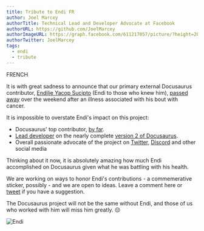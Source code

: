 ```yaml
---
title: Tribute to Endi FR
author: Joel Marcey
authorTitle: Technical Lead and Developer Advocate at Facebook
authorURL: https://github.com/JoelMarcey
authorImageURL: https://graph.facebook.com/611217057/picture/?height=200&width=200
authorTwitter: JoelMarcey
tags:
  - endi
  - tribute
---
```


FRENCH

It is with great sadness to announce that our primary external Docusaurus contributor, [Endilie Yacop Sucipto](https://github.com/endiliey) (Endi to those who knew him), [passed away](https://give.asia/campaign/help_endi_beat_cancer#/updates) over the weekend after an illness associated with his bout with cancer.

<!--truncate-->

It is impossible to overstate Endi's impact on this project:

- Docusaurus' top contributor, [by far](https://github.com/facebook/docusaurus/graphs/contributors).
- [Lead developer](https://docusaurus.io/blog/2018/09/11/Towards-Docusaurus-2) on the nearly complete [version 2 of Docusaurus](https://docusaurus.io/blog/2019/12/30/docusaurus-2019-recap).
- Overall passionate advocate of the project on [Twitter](https://twitter.com/endiliey), [Discord](https://discord.gg/docusaurus) and other social media

Thinking about it now, it is absolutely amazing how much Endi accomplished on Docusaurus given what he was battling with his health.

We are working on ways to honor Endi's contributions - a commemerative sticker, possibly - and we are open to ideas. Leave a comment here or [tweet](https://twitter.com/docusaurus) if you have a suggestion.

The Docusaurus project will not be the same without Endi, and those of us who worked with him will miss him greatly. 😔

![Endi](/img/endi.jpg)
